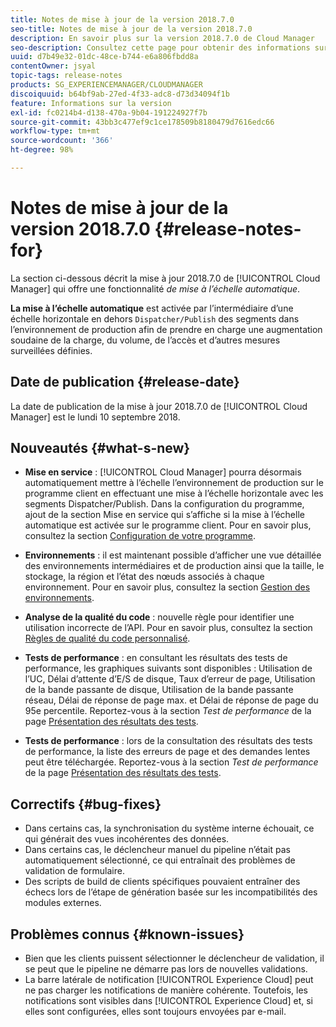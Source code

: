 ```yaml
---
title: Notes de mise à jour de la version 2018.7.0
seo-title: Notes de mise à jour de la version 2018.7.0
description: En savoir plus sur la version 2018.7.0 de Cloud Manager
seo-description: Consultez cette page pour obtenir des informations sur la version 2018.7.0 de Cloud Manager.
uuid: d7b49e32-01dc-48ce-b744-e6a806fbdd8a
contentOwner: jsyal
topic-tags: release-notes
products: SG_EXPERIENCEMANAGER/CLOUDMANAGER
discoiquuid: b64bf9ab-27ed-4f33-adc8-d73d34094f1b
feature: Informations sur la version
exl-id: fc0214b4-d138-470a-9b04-191224927f7b
source-git-commit: 43bb3c477ef9c1ce178509b8180479d7616edc66
workflow-type: tm+mt
source-wordcount: '366'
ht-degree: 98%

---
```


# Notes de mise à jour de la version 2018.7.0 {#release-notes-for}

La section ci-dessous décrit la mise à jour 2018.7.0 de [!UICONTROL Cloud Manager] qui offre une fonctionnalité *de mise à l’échelle automatique*.

**La mise à l’échelle automatique** est activée par l’intermédiaire d’une échelle horizontale en dehors `Dispatcher/Publish` des segments dans l’environnement de production afin de prendre en charge une augmentation soudaine de la charge, du volume, de l’accès et d’autres mesures surveillées définies.

## Date de publication {#release-date}

La date de publication de la mise à jour 2018.7.0 de [!UICONTROL Cloud Manager] est le lundi 10 septembre 2018.

## Nouveautés {#what-s-new}

* **Mise en service** : [!UICONTROL Cloud Manager] pourra désormais automatiquement mettre à l’échelle l’environnement de production sur le programme client en effectuant une mise à l’échelle horizontale avec les segments Dispatcher/Publish. Dans la configuration du programme, ajout de la section Mise en service qui s’affiche si la mise à l’échelle automatique est activée sur le programme client. Pour en savoir plus, consultez la section [Configuration de votre programme](setting-up-program.md).

* **Environnements** : il est maintenant possible d’afficher une vue détaillée des environnements intermédiaires et de production ainsi que la taille, le stockage, la région et l’état des nœuds associés à chaque environnement. Pour en savoir plus, consultez la section [Gestion des environnements](manage-your-environment.md).

* **Analyse de la qualité du code** : nouvelle règle pour identifier une utilisation incorrecte de l’API. Pour en savoir plus, consultez la section [Règles de qualité du code personnalisé](custom-code-quality-rules.md).

* **Tests de performance** : en consultant les résultats des tests de performance, les graphiques suivants sont disponibles : Utilisation de l’UC, Délai d’attente d’E/S de disque, Taux d’erreur de page, Utilisation de la bande passante de disque, Utilisation de la bande passante réseau, Délai de réponse de page max. et Délai de réponse de page du 95e percentile. Reportez-vous à la section *Test de performance* de la page [ Présentation des résultats des tests](understand-your-test-results.md).

* **Tests de performance** : lors de la consultation des résultats des tests de performance, la liste des erreurs de page et des demandes lentes peut être téléchargée. Reportez-vous à la section *Test de performance* de la page [Présentation des résultats des tests](understand-your-test-results.md).

## Correctifs {#bug-fixes}

* Dans certains cas, la synchronisation du système interne échouait, ce qui générait des vues incohérentes des données.
* Dans certains cas, le déclencheur manuel du pipeline n’était pas automatiquement sélectionné, ce qui entraînait des problèmes de validation de formulaire.
* Des scripts de build de clients spécifiques pouvaient entraîner des échecs lors de l’étape de génération basée sur les incompatibilités des modules externes.

## Problèmes connus {#known-issues}

* Bien que les clients puissent sélectionner le déclencheur de validation, il se peut que le pipeline ne démarre pas lors de nouvelles validations.
* La barre latérale de notification [!UICONTROL Experience Cloud] peut ne pas charger les notifications de manière cohérente. Toutefois, les notifications sont visibles dans [!UICONTROL Experience Cloud] et, si elles sont configurées, elles sont toujours envoyées par e-mail.
